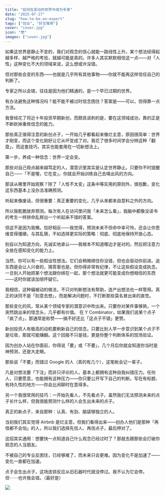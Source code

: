 ```yaml
---
title: "如何在变动的世界中成为专家"
date: "2025-07-27"
slug: "how-to-be-an-expert"
tags: ["创业", "好文推荐"]
cover: "cover.jpg"
icon: "😎"
images: ["cover.jpg"]
---
```

如果这世界是静止不变的，我们对观念的信心就能一路线性上升。某个想法经得起越多样、越严格的考验，就越可能是真的。许多人其实默默相信这一点——对「人性」这种变化不大的领域来说，这么想或许没错。



但对那些会变的东西——也就是几乎所有其他事物——你就不能再这样信任自己的判断了。



专家之所以会错，往往是因为他们精通的，是一个早已过期的世界。



有办法避免这种情况吗？能不能不被过时信念困住？答案是——可以，但得靠一点方法。



我曾经花了将近十年投资早期新创，而颇具讽刺的是，要在这领域成功，靠的正是不断砍掉重练信念的能力。



那些真正值得注意的新创点子，一开始几乎都看起来像烂主意，原因很简单：世界才刚变，而这个变化刚好让它从坏变成了对。我花了很多时间学会分辨这种「翻盘」，而这套技巧，其实也能套用在一切新想法上。



第一步，养成一种信念：世界一定会变。



那些对自己观点越来越笃定的人，潜意识里其实是认定世界静止。只要你不时提醒自己——「不是喔，它在变」，你就会开始训练自己去嗅出风的方向。



那该从哪里开始观察？除了「人性不太变」这条中等实用的原则外，很抱歉，变化这东西基本上没办法准确预测。



听起来像废话，但很重要：真正重要的变化，几乎从来都来自意料之外的方向。



所以我乾脆放弃预测。每次有人在访问里问我「未来怎么看」，我脑中都像没读书的考生一样拼命乱掰出一个听起来不错的答案。



但这不是因为我懒。恰好相反——我觉得，预测未来不但命中率可怜，还会让你思维变得僵硬。与其乱猜，不如选择更实际的策略：彻底、彻底地保持开放心态。



别自以为知道方向，先诚实地承认——我根本不知道哪边才是对的。然后把注意力全放在感知变化的能力上。



当然，你可以有一些假设性想法。它们会稍微绑住你没错，但也会驱动你前进。追东西是会让人兴奋的，猜答案也是。但你得非常有纪律，不让这些假设变成执念。
一旦别人开始把某个想法跟你绑在一起，那个想法就更可能变成你想相信的东西——这时你就该加倍怀疑它。



我相信，这种偏被动的做法，不只对判断想法有帮助，连产出想法也一样管用。真正的诀窍不是「刻意去想」，而是解决问题时，不打断那些莫名冒出来的直觉。



那些变化的风，常从某个领域专家的潜意识中吹出来。只要你对某件事够熟，一个突然跳出来的怪念头，几乎都有价值。
在 Y Combinator，如果我们说某个点子「疯了点」，那通常是称赞——搞不好还比「这点子不错」更赞。



新创投资人有极高的动机要刷新自己的信念。只要比别人早一步意识到某个点子不是垃圾，那就可能赚翻。这个回报不只是钱，更是你整个判断体系的现场验证。



因为创办人站在你面前，你得说「要」或「不要」，几个月后你就会知道你当时是神预测，还是大走眼。



那些说「不要」而错过 Google 的人（真的有几个），这笔帐会记一辈子。



凡是对想法要「下注」而非只评论的人，基本上都拥有这种自我纠错压力。任何人，只要愿意，也能拥有这种压力——你只要公开写下自己的判断。写在有标题、有持久性的地方——你会比闲聊时在意得多。



另一个我很常用的技巧：一开始先看人，不先看点子。虽然我们无法预测未来的点子长什么样，但我很能预测什么样的人会生出未来的点子。



真正的新点子，来自那种：认真、有劲、脑袋够独立的人。



当初我们其实觉得 Airbnb 是烂主意，但我们看得出来——创办人他们是那种「再怪都不会怕」的人，所以我们选择先信人、再信点子，最后押对了。



这招其实通用：想要快一点知道自己什么观念已经过时了？那就去跟那些会打破你观念的人当朋友。



不被自己的专业反困住，已经够难了，而未来只会更难。因为变化不是加速了——变化一直都在加速。



点子会生出点子，这场连锁反应从旧石器时代就没停过。我不认为它会停。
但⋯⋯也许我会错。（最好是）




![](https://prod-files-secure.s3.us-west-2.amazonaws.com/112d0858-5090-4d34-a606-b75eb8d65fd2/46476355-9cf3-4e99-9b7a-3531bc426380/1000202064.png?X-Amz-Algorithm=AWS4-HMAC-SHA256&X-Amz-Content-Sha256=UNSIGNED-PAYLOAD&X-Amz-Credential=ASIAZI2LB466WLJYBMVC%2F20250807%2Fus-west-2%2Fs3%2Faws4_request&X-Amz-Date=20250807T171631Z&X-Amz-Expires=3600&X-Amz-Security-Token=IQoJb3JpZ2luX2VjEFkaCXVzLXdlc3QtMiJHMEUCIQCHMg6aw4DJrvAEVU8SjN09mny2MGqniirERmxM%2BRa4WwIgfbJJz4Crp2yf%2FieJYnXH3KgZvISqXUEkIqbmuCA2Wo0qiAQIkv%2F%2F%2F%2F%2F%2F%2F%2F%2F%2FARAAGgw2Mzc0MjMxODM4MDUiDBXbQjgbD%2Fs7DYNipyrcAxEee1FyF%2FEmMbn0rHY7t4DJpqEnhiFlkiV6vrAdJr6wTwb%2Fk6xYfGnIEgjUn1D6%2BQ8hN7D70GDFrEJZ4aEdxU3e7HN%2FzpSE%2FYTHF221H8mgLAKOQVKGPwXya9cau76Y60ueF0aMsVRWUUsSbn3zco8c3uzg9vI68sQ3TOkBp3KMvotS8hpGpQe%2BwUBDhCDyCSCrm9wqvrTN%2BRZXxnfNAuhzp2n45QMvZ7i8Z5rVWENsKFEdX4A2zOpPz3kQNnI2HThjq0P1qyAXJo1HoaCmmgjNhxhUDIhQOOYI2vWizJijbUrLKdtLq7HnpmV0S1La4MchSWd9uIq%2FOSWYylwWTVgkP8%2BONgGFA%2F6J3djhHXJSXimM7meWpsyPui9zE8dUF%2FXfhfQ5QdO1sb5wpuf7vV6ezcYZrkEe21%2FMo%2BuHfB7LY8yjOXKaDs1Si8XzyZSmA8hJir5fOjxuCD3cRvFrGUqKn4oIyKXjW4QMPdDAyAELFTlDVNWDqpvg7cVfXugktYSglMRbOod8VmnLSj7gA3lIhCPXIJLRCN6Bj2LeyVaXnJ1sMw2cbAnLdZvyVlq4kAcRyigbg%2Bg1RxV%2FI7YeW8CV%2F1H18vh96z9eBf%2BGgmY%2B8BA%2FPD%2B68h67t5vuMI6v08QGOqUBZeW3WDJQbjiaTia4X4Ehhyt4E9zqf7%2B12gsKyKvBiSsA9kZt%2FfrvU6ooKu1Xd7e%2B7ld5ZI8%2Fcoa9FR%2BJa3cHnUnm564Hk%2BnnIjo6YZcDt6wZC7hQUKips4OlWRZVZRzMrnYAm17QeQYYZ4dV3S2mf6T4H22wOpfZNQrUjMhfmn9q5SVWdJR51HFNqKN%2BSEKcqDwbvopsA3w63oE8CCkmK7HFeiGM&X-Amz-Signature=37c2a14f46a228612a6b3624ef1284ce74dd6a8327a1094263247ebd597a45a8&X-Amz-SignedHeaders=host&x-amz-checksum-mode=ENABLED&x-id=GetObject)

